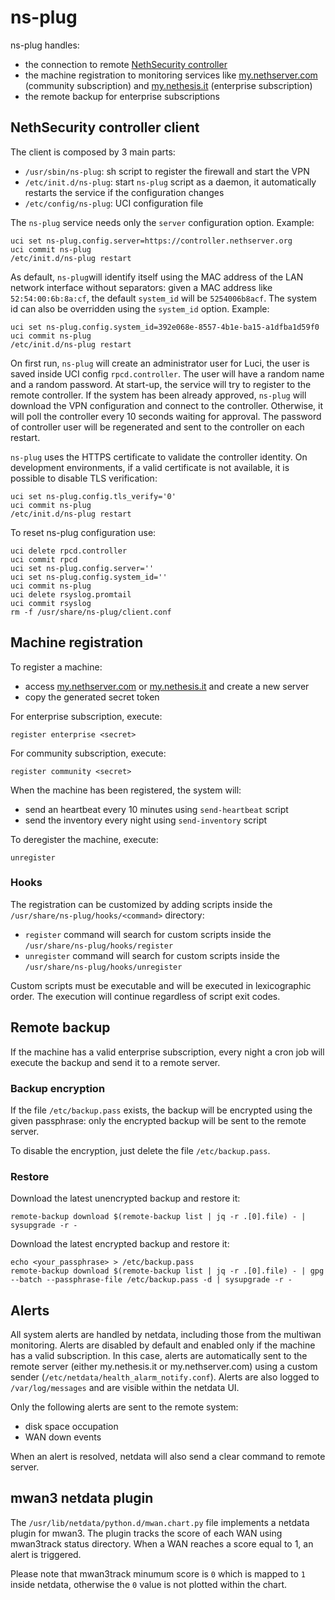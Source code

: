 # ns-plug

ns-plug handles:
- the connection to remote [NethSecurity controller](https://github.com/NethServer/nethsecurity-controller)
- the machine registration to monitoring services like [my.nethserver.com](https://my.nethserver.com) (community subscription)
  and [my.nethesis.it](https://my.nethesis.it) (enterprise subscription)
- the remote backup for enterprise subscriptions

## NethSecurity controller client

The client is composed by 3 main parts:

- `/usr/sbin/ns-plug`: sh script to register the firewall and start the VPN
- `/etc/init.d/ns-plug`: start `ns-plug` script as a daemon, it automatically restarts the service if the configuration changes
- `/etc/config/ns-plug`: UCI configuration file

The `ns-plug` service needs only the `server` configuration option. Example:
```
uci set ns-plug.config.server=https://controller.nethserver.org
uci commit ns-plug
/etc/init.d/ns-plug restart
``` 

As default, `ns-plug`will identify itself using the MAC address of the LAN network interface without separators: given a MAC address like `52:54:00:6b:8a:cf`, the default `system_id` will be `5254006b8acf`.
The system id can also be overridden using the `system_id` option. Example:
```
uci set ns-plug.config.system_id=392e068e-8557-4b1e-ba15-a1dfba1d59f0
uci commit ns-plug
/etc/init.d/ns-plug restart
```

On first run, `ns-plug` will create an administrator user for Luci, the user is saved inside UCI config `rpcd.controller`. The user will have a random name and a random password.
At start-up, the service will try to register to the remote controller. If the system has been already approved, `ns-plug` will download the VPN configuration and connect to the controller. Otherwise, it will poll the controller every 10 seconds waiting for approval.
The password of controller user will be regenerated and sent to the controller on each restart.

`ns-plug` uses the HTTPS certificate to validate the controller identity.
On development environments, if a valid certificate is not available, it is possible to disable TLS verification:
```
uci set ns-plug.config.tls_verify='0'
uci commit ns-plug
/etc/init.d/ns-plug restart
```

To reset ns-plug configuration use:
```
uci delete rpcd.controller
uci commit rpcd
uci set ns-plug.config.server=''
uci set ns-plug.config.system_id=''
uci commit ns-plug
uci delete rsyslog.promtail
uci commit rsyslog
rm -f /usr/share/ns-plug/client.conf
```

## Machine registration

To register a machine:
- access [my.nethserver.com](https://my.nethserver.com) or [my.nethesis.it](https://my.nethesis.it)
  and create a new server
- copy the generated secret token

For enterprise subscription, execute:
```
register enterprise <secret>
```
For community subscription, execute:
```
register community <secret>
```

When the machine has been registered, the system will:
- send an heartbeat every 10 minutes using `send-heartbeat` script
- send the inventory every night using `send-inventory` script

To deregister the machine, execute:
```
unregister
```

### Hooks

The registration can be customized by adding scripts inside the `/usr/share/ns-plug/hooks/<command>` directory:
- `register` command will search for custom scripts inside the `/usr/share/ns-plug/hooks/register`
- `unregister` command will search for custom scripts inside the `/usr/share/ns-plug/hooks/unregister`

Custom scripts must be executable and will be executed in lexicographic order.
The execution will continue regardless of script exit codes.

## Remote backup

If the machine has a valid enterprise subscription, every night a cron job
will execute the backup and send it to a remote server.

### Backup encryption

If the file `/etc/backup.pass` exists, the backup will be encrypted using
the given passphrase: only the encrypted backup will be sent to the remote server.

To disable the encryption, just delete the file `/etc/backup.pass`.

### Restore

Download the latest unencrypted backup and restore it:
```
remote-backup download $(remote-backup list | jq -r .[0].file) - | sysupgrade -r -
```

Download the latest encrypted backup and restore it:
```
echo <your_passphrase> > /etc/backup.pass
remote-backup download $(remote-backup list | jq -r .[0].file) - | gpg --batch --passphrase-file /etc/backup.pass -d | sysupgrade -r -
```

## Alerts

All system alerts are handled by netdata, including those from the multiwan monitoring.
Alerts are disabled by default and enabled only if the machine has a valid subscription.
In this case, alerts are automatically sent to the remote server (either my.nethesis.it or my.nethserver.com) using a
custom sender (`/etc/netdata/health_alarm_notify.conf`).
Alerts are also logged to `/var/log/messages` and are visible within the netdata UI.

Only the following alerts are sent to the remote system:

- disk space occupation
- WAN down events

When an alert is resolved, netdata will also send a clear command to remote server.

## mwan3 netdata plugin

The `/usr/lib/netdata/python.d/mwan.chart.py` file implements a netdata plugin for mwan3.
The plugin tracks the score of each WAN using mwan3track status directory.
When a WAN reaches a score equal to 1, an alert is triggered.

Please note that mwan3track minumum score is `0` which is mapped to `1` inside netdata,
otherwise the `0` value is not plotted within the chart.
